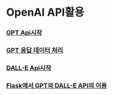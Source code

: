 # OpenAI API활용
### [GPT Api시작](https://github.com/doriver/1month-edu/tree/main/5.%20LLM%20%EC%97%B0%EB%8F%99%20%EA%B0%9C%EB%B0%9C/OpenAI%20API%ED%99%9C%EC%9A%A9/GPT%20Api%EC%8B%9C%EC%9E%91)
### [GPT 응답 데이터 처리](https://github.com/doriver/1month-edu/tree/main/5.%20LLM%20%EC%97%B0%EB%8F%99%20%EA%B0%9C%EB%B0%9C/OpenAI%20API%ED%99%9C%EC%9A%A9/GPT%20%EC%9D%91%EB%8B%B5%20%EB%8D%B0%EC%9D%B4%ED%84%B0%20%EC%B2%98%EB%A6%AC)
### [DALL-E Api시작](https://github.com/doriver/1month-edu/tree/main/5.%20LLM%20%EC%97%B0%EB%8F%99%20%EA%B0%9C%EB%B0%9C/OpenAI%20API%ED%99%9C%EC%9A%A9/DALL-E%20Api%EC%8B%9C%EC%9E%91)
### [Flask에서 GPT와 DALL-E API의 이용](https://github.com/doriver/PythonSkill01/tree/master/OpenAI%20API)
